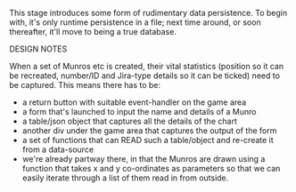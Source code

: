This stage introduces some form of rudimentary data persistence. To begin with, it's only runtime persistence in a file; next time around,
or soon thereafter, it'll move to being a true database.

DESIGN NOTES

When a set of Munros etc is created, their vital statistics (position so it can be recreated, number/ID and Jira-type details so it can be ticked)
need to be captured. This means there has to be:
- a return button with suitable event-handler on the game area
- a form that's launched to input the name and details of a Munro
- a table/json object that captures all the details of the chart
- another div under the game area that captures the output of the form
- a set of functions that can READ such a table/object and re-create it from a data-source
- we're already partway there, in that the Munros are drawn using a function that
   takes x and y co-ordinates as parameters so that we can easily iterate through
   a list of them read in from outside.